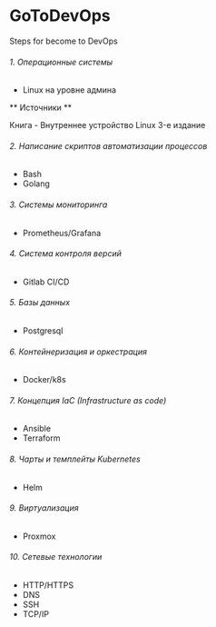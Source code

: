 # GoToDevOps
Steps for become to DevOps
###### 1. Операционные системы
* Linux на уровне админа

** Источники **

Книга - Внутреннее устройство Linux 3-е издание
###### 2. Написание скриптов автоматизации процессов
* Bash
* Golang
###### 3. Системы мониторинга
* Prometheus/Grafana
###### 4. Система контроля версий
* Gitlab CI/CD
###### 5. Базы данных
* Postgresql
###### 6. Контейнеризация и оркестрация
* Docker/k8s
###### 7. Концепция IaC (Infrastructure as code)
* Ansible
* Terraform
###### 8. Чарты и темплейты Kubernetes
* Helm
###### 9. Виртуализация
* Proxmox
###### 10. Сетевые технологии
* HTTP/HTTPS
* DNS
* SSH
* TCP/IP
